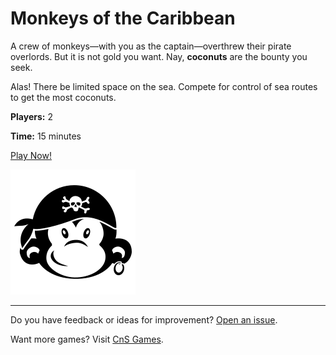 # Monkeys of the Caribbean

A crew of monkeys&mdash;with you as the captain&mdash;overthrew their pirate overlords. But it is not gold you want. Nay, **coconuts** are the bounty you seek.

Alas! There be limited space on the sea. Compete for control of sea routes to get the most coconuts.

**Players:** 2

**Time:** 15 minutes

[Play Now!](https://skedwards88.github.io/monkeys/)

![Game icon](src/images/monkey_3.svg)

---

Do you have feedback or ideas for improvement? [Open an issue](https://github.com/skedwards88/monkeys/issues/new).

Want more games? Visit [CnS Games](https://skedwards88.github.io/portfolio/).

